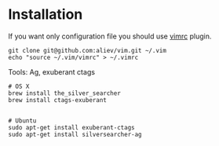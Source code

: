 # Installation

If you want only configuration file you should use [vimrc](http://github.com/aliev/vimrc) plugin.

```
git clone git@github.com:aliev/vim.git ~/.vim
echo "source ~/.vim/vimrc" > ~/.vimrc
```

Tools: Ag, exuberant ctags

```
# OS X
brew install the_silver_searcher
brew install ctags-exuberant


# Ubuntu
sudo apt-get install exuberant-ctags
sudo apt-get install silversearcher-ag
```
